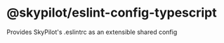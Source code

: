 # @skypilot/eslint-config-typescript

Provides SkyPilot's .eslintrc as an extensible shared config


